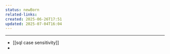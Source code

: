 ```yaml
---
status: newBorn
related-links: 
created: 2025-06-26T17:51
updated: 2025-07-04T16:04
---
```

---


- [[sql case sensitivity]]
- 




